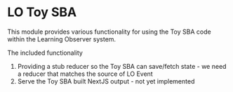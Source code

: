 # LO Toy SBA

This module provides various functionality for using the Toy SBA code within the Learning Observer system.

The included functionality

1. Providing a stub reducer so the Toy SBA can save/fetch state - we need a reducer that matches the source of LO Event
1. Serve the Toy SBA built NextJS output - not yet implemented
